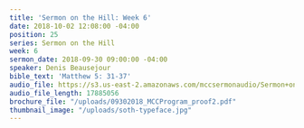 ```yaml
---
title: 'Sermon on the Hill: Week 6'
date: 2018-10-02 12:08:00 -04:00
position: 25
series: Sermon on the Hill
week: 6
sermon_date: 2018-09-30 09:00:00 -04:00
speaker: Denis Beausejour
bible_text: 'Matthew 5: 31-37'
audio_file: https://s3.us-east-2.amazonaws.com/mccsermonaudio/Sermon+on+the+Hill_+Week+6.lite.mp3
audio_file_length: 17885056
brochure_file: "/uploads/09302018_MCCProgram_proof2.pdf"
thumbnail_image: "/uploads/soth-typeface.jpg"
---
```


